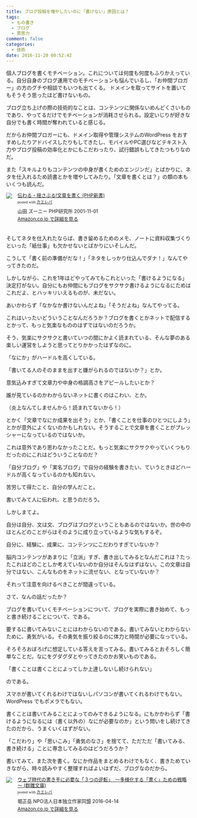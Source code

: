 ```yaml
---
title: ブログ投稿を増やしたいのに「書けない」原因とは？
tags:
  - もの書き
  - ブログ
  - 意思力
comment: false
categories:
  - 技術
date: 2016-11-20 00:52:42
---
```


個人ブログを書くモチベーション。これについては何度も何度もふりかえっている。自分自身のブログ運用でのモチベーションも悩んでいるし、「お仲間ブロガー」の方のグチや相談でもいつも出てくる。
ドメインを取ってサイトを置いてもそうそう思ったほど書けないもの。
<!--more-->

ブログ立ち上げの際の技術的なことは、コンテンツに関係ないめんどくさいものであり、やってるだけでモチベーションが消耗させられる。設定いじりが好きな自分でも書く時間が奪われていると感じる。

だからお仲間ブロガーにも、ドメイン取得や管理システムのWordPress をおすすめしたりアドバイスしたりもしてきたし、モバイルやPC選びなどテキスト入力やブログ投稿の効率化とかにもこだわったり、試行錯誤もしてきたつもりなのだ。

また「スキルよりもコンテンツの中身が書くためのエンジンだ」とばかりに、ネタを仕入れるため読書とかを増やしてみたり。「文章を書くとは？」の類の本もいくつも読んだ。

<div class="kaerebalink-box" style="text-align:left;padding-bottom:20px;font-size:small;/zoom: 1;overflow: hidden;"><div class="kaerebalink-image" style="float:left;margin:0 15px 10px 0;"><a href="https://www.amazon.co.jp/exec/obidos/ASIN/4569617360/ujina-22/" target="_blank" ><img src="https://images-fe.ssl-images-amazon.com/images/I/51ZX8AZM5HL._SL160_.jpg" style="border: none;" /></a></div><div class="kaerebalink-info" style="line-height:120%;/zoom: 1;overflow: hidden;"><div class="kaerebalink-name" style="margin-bottom:10px;line-height:120%"><a href="https://www.amazon.co.jp/exec/obidos/ASIN/4569617360/ujina-22/" target="_blank" >伝わる・揺さぶる!文章を書く (PHP新書)</a><div class="kaerebalink-powered-date" style="font-size:8pt;margin-top:5px;font-family:verdana;line-height:120%">posted with <a href="https://kaereba.com" rel="nofollow" target="_blank">カエレバ</a></div></div><div class="kaerebalink-detail" style="margin-bottom:5px;">山田 ズーニー PHP研究所 2001-11-01    </div><div class="kaerebalink-link" style="margin-top: 5px"><a href="https://www.amazon.co.jp/exec/obidos/ASIN/4569617360/ujina-22/" rel="nofollow" target="_blank">Amazon.co.jp で詳細を見る</a></div></div><div class="booklink-footer" style="clear: left"></div></div>

そしてネタを仕入れたならば、書き留めるためのメモ、ノートに資料収集づくりといった「紙仕事」も欠かせないとばかりにいそしんだ。

こうして「書く前の準備がだな！」「ネタをしっかり仕込んでダナ！」なんてやってきたのだ。

しかしながら、これを1年ほどやってみてもこれといった「書けるようになる」決定打がない。自分にもお仲間にもブログをサクサク書けるようになるにためはこれだよ、とハッキリいえるものが、未だない。

あいかわらず「なかなか書けないんだよね」「そうだよね」なんてやってる。

これはいったいどういうことなんだろうか？ブログを書くとかネットで配信するとかって、もっと気楽なもののはずではないのだろうか。

そう、気楽にサクサクと書いていつの間にかよく読まれている、そんな夢のある楽しい運営をしようと思ってとりかかったはずなのに。

「なにか」がハードルを高くしている。

「書いてる人のそのままを出すと嫌がられるのではないか？」とか。

意気込みすぎて文章力や中身の格調高さをアピールしたいとか？

誰が見ているのかわからないネットに書くのはこわい、とか。

（炎上なんてしませんから！読まれてないから！）

とかく「文章でなにか成果を出そう」とか、「書くことを仕事のひとつにしよう」とかが意外によくないのかもしれない。そうすることで文章を書くことがプレッシャーになっているのではないか。

これは意外であり思わなかったことだ。もっと気楽にサクサクやっていくつもりだったのにこれはどういうことなのだ？

「自分ブログ」や「実名ブログ」で自分の経験を書きたい、ていうときほどハードルが高くなっているのかも知れない。

苦労して得たこと、自分の学んだこと。

書いてみて人に伝われ、と思うのだろう。

しかしまてよ。

自分は自分、文は文、ブログはブログということもあるのではないか。世の中のほとんどのことがらはそのように成り立っているような気もするぞ。

自分に、経験に、成果に、コンテンツにこだわりすぎていないか？

脳内コンテンツがあまりに「立派」すぎ、書き出してみるとなんだこれは？たったこれほどのことしか考えていないのか自分はそんなはずはない。この文章は自分ではない、こんなものをネットに流せない、となっていないか？

それって注意を向けるべきことが間違っている。


さて、なんの話だったか？

ブログを書いていくモチベーションについて、ブログを実際に書き始めて、もっと書き続けることについて、である。

要するに書いてみないことにはわからないのである。書いてみないとわからないために、勇気がいる。その勇気を振り絞るのに体力と時間が必要になっている。

そろそろおぼろげに想定している答えを言ってみる。書いてみるとおそろしく簡単なことだ。なにをグダグダとやってきたのかお笑いものである。

「書くことは書くことによってしか上達しないし続けられない」

のである。

スマホが書いてくれるわけではないしパソコンが書いてくれるわけでもない。WordPress でもポメラでもない。

書くことは書いてみることによってのみできるようになる。にもかかわらず「書けるようになるには（書く以外の）なにが必要なのか」という問いをし続けてきたのだから、うまくいくはずがない。

「こだわり」や「思いこみ」「勇気のなさ」を捨てて、ただただ「書いてみる、書き続ける」ことに専念してみるのはどうだろうか？

書いてみて、また次を書く。なにか作品をまとめるわけでもなく、書きためていきながら、時々読みやすく整理すればよいはずだ、ブログなのだから。

<p></p>
<div class="kaerebalink-box" style="text-align:left;padding-bottom:20px;font-size:small;/zoom: 1;overflow: hidden;"><div class="kaerebalink-image" style="float:left;margin:0 15px 10px 0;"><a href="https://www.amazon.co.jp/exec/obidos/ASIN/B01EA29YOQ/ujina-22/" target="_blank" ><img src="https://images-fe.ssl-images-amazon.com/images/I/515R1m4Q1mL._SL160_.jpg" style="border: none;" /></a></div><div class="kaerebalink-info" style="line-height:120%;/zoom: 1;overflow: hidden;"><div class="kaerebalink-name" style="margin-bottom:10px;line-height:120%"><a href="https://www.amazon.co.jp/exec/obidos/ASIN/B01EA29YOQ/ujina-22/" target="_blank" >ウェブ時代の書き手に必要な「３つの逆転」　～多様化する「書く」ための戦略～ (群雛文庫)</a><div class="kaerebalink-powered-date" style="font-size:8pt;margin-top:5px;font-family:verdana;line-height:120%">posted with <a href="https://kaereba.com" rel="nofollow" target="_blank">カエレバ</a></div></div><div class="kaerebalink-detail" style="margin-bottom:5px;">堀正岳 NPO法人日本独立作家同盟 2016-04-14    </div><div class="kaerebalink-link" style="margin-top: 5px"><a href="https://www.amazon.co.jp/exec/obidos/ASIN/B01EA29YOQ/ujina-22/" rel="nofollow" target="_blank">Amazon.co.jp で詳細を見る</a></div></div><div class="booklink-footer" style="clear: left"></div></div>

<p></p>
<script async src="//pagead2.googlesyndication.com/pagead/js/adsbygoogle.js"></script>
<!-- レスポンシブ -->
<ins class="adsbygoogle"
     style="display:block"
     data-ad-client="ca-pub-1326353612309906"
     data-ad-slot="9574351073"
     data-ad-format="auto"></ins>
<script>
(adsbygoogle = window.adsbygoogle || []).push({});
</script>